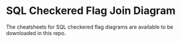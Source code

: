 # SQL Checkered Flag Join Diagram

The cheatsheets for SQL checkered flag diagrams are available to be downloaded in this repo.
